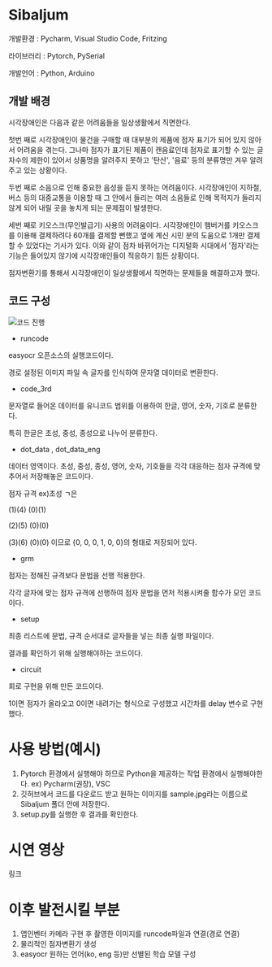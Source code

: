# Sibaljum

 개발환경 : Pycharm, Visual Studio Code, Fritzing

 라이브러리 : Pytorch, PySerial

 개발언어 : Python, Arduino


## 개발 배경


시각장애인은 다음과 같은 어려움들을 일상생활에서 직면한다.

첫번 째로 시각장애인이 물건을 구매할 때 대부분의 제품에 점자 표기가 되어 있지 않아서 어려움을 겪는다. 그나마 점자가 표기된 제품이 캔음료인데 점자로 표기할 수 있는 글자수의 제한이 있어서 상품명을 알려주지 못하고 '탄산', '음료' 등의 분류명만 겨우 알려주고 있는 상황이다.

두번 째로 소음으로 인해 중요한 음성을 듣지 못하는 어려움이다. 시각장애인이 지하철, 버스 등의 대중교통을 이용할 때 그 안에서 들리는 여러 소음들로 인해 목적지가 들리지 않게 되어 내릴 곳을 놓치게 되는 문제점이 발생한다.

세번 째로 키오스크(무인발급기) 사용의 어려움이다. 시각장애인이 햄버거를 키오스크를 이용해 결제하려다 60개를 결제할 뻔했고 옆에 계신 시민 분의 도움으로 1개만 결제 할 수 있었다는 기사가 있다. 이와 같이 점차 바뀌어가는 디지털화 시대에서 '점자'라는 기능은 들어있지 않기에 시각장애인들이 적응하기 힘든 상황이다.

점자변환기를 통해서 시각장애인이 일상생활에서 직면하는 문제들을 해결하고자 했다. 


## 코드 구성
![코드 진행](https://user-images.githubusercontent.com/75051489/132621903-2ee4efa9-1af9-45d5-8132-ee127cf04583.png)

 
+ runcode

easyocr 오픈소스의 실행코드이다.

경로 설정된 이미지 파일 속 글자를 인식하여 문자열 데이터로 변환한다.

+ code_3rd

문자열로 들어온 데이터를 유니코드 범위를 이용하여 한글, 영어, 숫자, 기호로 분류한다.

특히 한글은 초성, 중성, 종성으로 나누어 분류한다.


+ dot_data , dot_data_eng

데이터 영역이다. 초성, 중성, 종성, 영어, 숫자, 기호들을 각각 대응하는 점자 규격에 맞추어서 저장해놓은 코드이다.

점자 규격    ex)초성 ㄱ은 

(1)(4)          (0)(1)

(2)(5)          (0)(0)

(3)(6)          (0)(0) 이므로 {0, 0, 0, 1, 0, 0}의 형태로 저장되어 있다.


+ grm

점자는 정해진 규격보다 문법을 선행 적용한다.

각각 글자에 맞는 점자 규격에 선행하여 점자 문법을 먼저 적용시켜줄 함수가 모인 코드이다.


+ setup

최종 리스트에 문법, 규격 순서대로 글자들을 넣는 최종 실행 파일이다. 

결과를 확인하기 위해 실행해야하는 코드이다.

+ circuit

회로 구현을 위해 만든 코드이다. 

1이면 점자가 올라오고 0이면 내려가는 형식으로 구성했고 시간차를 delay 변수로 구현했다.



# 사용 방법(예시)

1. Pytorch 환경에서 실행해야 하므로 Python을 제공하는 작업 환경에서 실행해야한다. ex) Pycharm(권장), VSC
2. 깃허브에서 코드를 다운로드 받고 원하는 이미지를 sample.jpg라는 이름으로 Sibaljum 폴더 안에 저장한다.
3. setup.py를 실행한 후 결과를 확인한다. 


# 시연 영상
 링크


# 이후 발전시킬 부분
 1. 앱인벤터 카메라 구현 후 촬영한 이미지를 runcode파일과 연결(경로 연결)
 2. 물리적인 점자변환기 생성
 3. easyocr 원하는 언어(ko, eng 등)만 선별된 학습 모델 구성